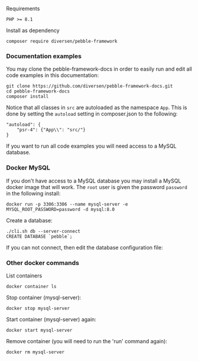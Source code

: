 Requirements

    PHP >= 8.1

Install as dependency

    composer require diversen/pebble-framework

### Documentation examples

You may clone the pebble-framework-docs in order to easily run and edit all code examples in this documentation: 

    git clone https://github.com/diversen/pebble-framework-docs.git 
    cd pebble-framework-docs
    composer install

Notice that all classes in `src` are autoloaded as the namespace `App`. This is done by setting the `autoload` setting in composer.json to the following:     

    "autoload": {
        "psr-4": {"App\\": "src/"}
    }

If you want to run all code examples you will need access to a MySQL database. 

### Docker MySQL  

If you don't have access to a MySQL database you may install a MySQL docker image that will work. The `root` user is given the password `password` in the following install:

    docker run -p 3306:3306 --name mysql-server -e MYSQL_ROOT_PASSWORD=password -d mysql:8.0

Create a database:

    ./cli.sh db --server-connect
    CREATE DATABASE `pebble`;

If you can not connect, then edit the database configuration file:

<!-- include: config-locale/DB.php -->

### Other docker commands

List containers

    docker container ls

Stop container (mysql-server):

    docker stop mysql-server

Start container (mysql-server) again:

    docker start mysql-server

Remove container (you will need to run the 'run' command again):

    docker rm mysql-server
